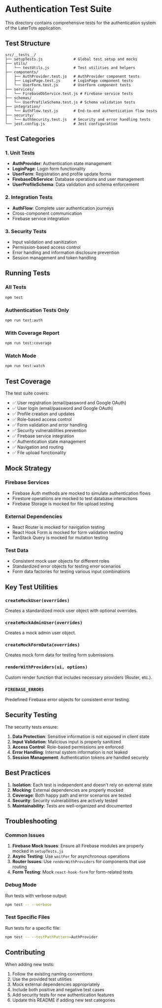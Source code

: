 # Authentication Test Suite

This directory contains comprehensive tests for the authentication system of the LaterTots application.

## Test Structure

```
src/__tests__/
├── setupTests.js              # Global test setup and mocks
├── utils/
│   └── testUtils.js           # Test utilities and helpers
├── components/
│   ├── AuthProvider.test.js   # AuthProvider component tests
│   ├── LoginPage.test.js      # LoginPage component tests
│   └── UserForm.test.js       # UserForm component tests
├── services/
│   └── FirebaseDbService.test.js # Firebase service tests
├── schemas/
│   └── UserProfileSchema.test.js # Schema validation tests
├── integration/
│   └── AuthFlow.test.js       # End-to-end authentication flow tests
├── security/
│   └── AuthSecurity.test.js   # Security and error handling tests
└── jest.config.js             # Jest configuration
```

## Test Categories

### 1. Unit Tests
- **AuthProvider**: Authentication state management
- **LoginPage**: Login form functionality
- **UserForm**: Registration and profile update forms
- **FirebaseDbService**: Database operations and user management
- **UserProfileSchema**: Data validation and schema enforcement

### 2. Integration Tests
- **AuthFlow**: Complete user authentication journeys
- Cross-component communication
- Firebase service integration

### 3. Security Tests
- Input validation and sanitization
- Permission-based access control
- Error handling and information disclosure prevention
- Session management and token handling

## Running Tests

### All Tests
```bash
npm test
```

### Authentication Tests Only
```bash
npm run test:auth
```

### With Coverage Report
```bash
npm run test:coverage
```

### Watch Mode
```bash
npm run test:watch
```

## Test Coverage

The test suite covers:

- ✅ User registration (email/password and Google OAuth)
- ✅ User login (email/password and Google OAuth)
- ✅ Profile creation and updates
- ✅ Role-based access control
- ✅ Form validation and error handling
- ✅ Security vulnerabilities prevention
- ✅ Firebase service integration
- ✅ Authentication state management
- ✅ Navigation and routing
- ✅ File upload functionality

## Mock Strategy

### Firebase Services
- Firebase Auth methods are mocked to simulate authentication flows
- Firestore operations are mocked to test database interactions
- Firebase Storage is mocked for file upload testing

### External Dependencies
- React Router is mocked for navigation testing
- React Hook Form is mocked for form validation testing
- TanStack Query is mocked for mutation testing

### Test Data
- Consistent mock user objects for different roles
- Standardized error objects for testing error scenarios
- Form data factories for testing various input combinations

## Key Test Utilities

### `createMockUser(overrides)`
Creates a standardized mock user object with optional overrides.

### `createMockAdminUser(overrides)`
Creates a mock admin user object.

### `createMockFormData(overrides)`
Creates mock form data for testing form submissions.

### `renderWithProviders(ui, options)`
Custom render function that includes necessary providers (Router, etc.).

### `FIREBASE_ERRORS`
Predefined Firebase error objects for consistent error testing.

## Security Testing

The security tests ensure:

1. **Data Protection**: Sensitive information is not exposed in client state
2. **Input Validation**: Malicious input is properly sanitized
3. **Access Control**: Role-based permissions are enforced
4. **Error Handling**: Internal system information is not leaked
5. **Session Management**: Authentication tokens are handled securely

## Best Practices

1. **Isolation**: Each test is independent and doesn't rely on external state
2. **Mocking**: External dependencies are properly mocked
3. **Coverage**: Both happy path and error scenarios are tested
4. **Security**: Security vulnerabilities are actively tested
5. **Maintainability**: Tests are well-organized and documented

## Troubleshooting

### Common Issues

1. **Firebase Mock Issues**: Ensure all Firebase modules are properly mocked in `setupTests.js`
2. **Async Testing**: Use `waitFor` for asynchronous operations
3. **Router Issues**: Use `renderWithProviders` for components that use routing
4. **Form Testing**: Mock `react-hook-form` for form-related tests

### Debug Mode

Run tests with verbose output:
```bash
npm test -- --verbose
```

### Test Specific Files

Run tests for a specific file:
```bash
npm test -- --testPathPattern=AuthProvider
```

## Contributing

When adding new tests:

1. Follow the existing naming conventions
2. Use the provided test utilities
3. Mock external dependencies appropriately
4. Include both positive and negative test cases
5. Add security tests for new authentication features
6. Update this README if adding new test categories
